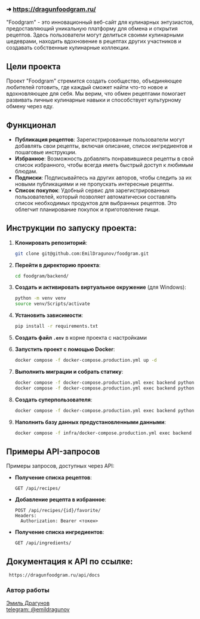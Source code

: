 ### <br>➜ https://dragunfoodgram.ru/</br>

"Foodgram" - это инновационный веб-сайт для кулинарных энтузиастов, предоставляющий уникальную платформу для обмена и открытия рецептов. Здесь пользователи могут делиться своими кулинарными шедеврами, находить вдохновение в рецептах других участников и создавать собственные кулинарные коллекции.

## Цели проекта

Проект "Foodgram" стремится создать сообщество, объединяющее любителей готовить, где каждый сможет найти что-то новое и вдохновляющее для себя. Мы верим, что обмен рецептами помогает развивать личные кулинарные навыки и способствует культурному обмену через еду.

## Функционал

- **Публикация рецептов**: Зарегистрированные пользователи могут добавлять свои рецепты, включая описание, список ингредиентов и пошаговые инструкции.
- **Избранное**: Возможность добавлять понравившиеся рецепты в свой список избранного, чтобы всегда иметь быстрый доступ к любимым блюдам.
- **Подписки**: Подписывайтесь на других авторов, чтобы следить за их новыми публикациями и не пропускать интересные рецепты.
- **Список покупок**: Удобный сервис для зарегистрированных пользователей, который позволяет автоматически составлять список необходимых продуктов для выбранных рецептов. Это облегчит планирование покупок и приготовление пищи.


## Инструкции по запуску проекта:
1. **Клонировать репозиторий**:
   ```bash
   git clone git@github.com:EmilDragunov/foodgram.git
   ```

2. **Перейти в директорию проекта**:
   ```bash
   cd foodgram/backend/
   ```

3. **Создать и активировать виртуальное окружение** (для Windows):
   ```bash
   python -m venv venv
   source venv/Scripts/activate
   ```

4. **Установить зависимости**:
   ```bash
   pip install -r requirements.txt
   ```
   
5. **Создать файл `.env`** в корне проекта с настройками

6. **Запустить проект с помощью Docker**:
   ```bash
   docker compose -f docker-compose.production.yml up -d
   ```

7. **Выполнить миграции и собрать статику**:
   ```bash
   docker compose -f docker-compose.production.yml exec backend python manage.py migrate
   docker compose -f docker-compose.production.yml exec backend python manage.py collectstatic --no-input
   ```

8. **Создать суперпользователя**:
   ```bash
   docker compose -f docker-compose.production.yml exec backend python manage.py createsuperuser
   ```

8. **Наполнить базу данных предустановленными данными**:
   ```bash
   docker compose -f infra/docker-compose.production.yml exec backend python manage.py loaddata data/fixtures.json
   ```

## Примеры API-запросов

Примеры запросов, доступных через API:

- **Получение списка рецептов**:
  ```http
  GET /api/recipes/
  ```

- **Добавление рецепта в избранное**:
  ```http
  POST /api/recipes/{id}/favorite/
  Headers:
    Authorization: Bearer <токен>
  ```

- **Получение списка ингредиентов**:
  ```http
  GET /api/ingredients/
  ```

## Документация к API по ссылке:
 ```http
  https://dragunfoodgram.ru/api/docs
  ```

### Автор работы
[Эмиль Драгунов](https://github.com/EmilDragunov) <br>
[telegram: @emildragunov](https://t.me/emildragunov)